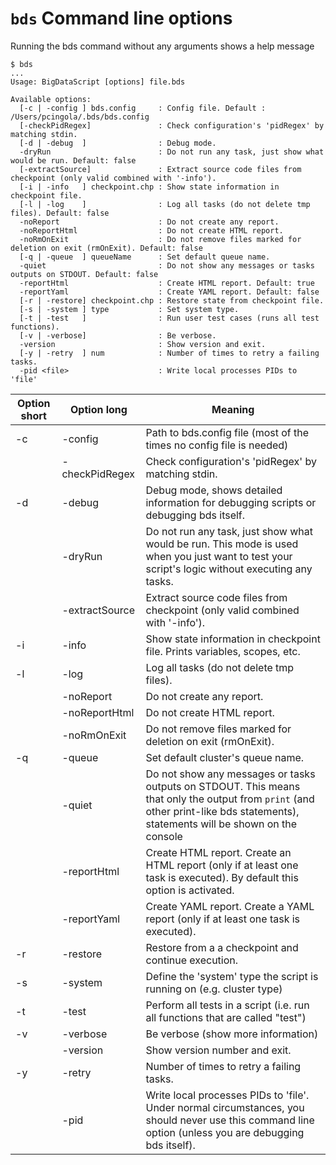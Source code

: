 # `bds` Command line options 

Running the bds command without any arguments shows a help message
```
$ bds
...
Usage: BigDataScript [options] file.bds

Available options: 
  [-c | -config ] bds.config     : Config file. Default : /Users/pcingola/.bds/bds.config
  [-checkPidRegex]               : Check configuration's 'pidRegex' by matching stdin.
  [-d | -debug  ]                : Debug mode.
  -dryRun                        : Do not run any task, just show what would be run. Default: false
  [-extractSource]               : Extract source code files from checkpoint (only valid combined with '-info').
  [-i | -info   ] checkpoint.chp : Show state information in checkpoint file.
  [-l | -log    ]                : Log all tasks (do not delete tmp files). Default: false
  -noReport                      : Do not create any report.
  -noReportHtml                  : Do not create HTML report.
  -noRmOnExit                    : Do not remove files marked for deletion on exit (rmOnExit). Default: false
  [-q | -queue  ] queueName      : Set default queue name.
  -quiet                         : Do not show any messages or tasks outputs on STDOUT. Default: false
  -reportHtml                    : Create HTML report. Default: true
  -reportYaml                    : Create YAML report. Default: false
  [-r | -restore] checkpoint.chp : Restore state from checkpoint file.
  [-s | -system ] type           : Set system type.
  [-t | -test   ]                : Run user test cases (runs all test functions).
  [-v | -verbose]                : Be verbose.
  -version                       : Show version and exit.
  [-y | -retry  ] num            : Number of times to retry a failing tasks.
  -pid <file>                    : Write local processes PIDs to 'file'
```

Option short  |  Option long     | Meaning    
--------------|------------------|---------------------------------------------------------------------------------------
-c            | -config          | Path to bds.config file (most of the times no config file is needed)    
              | -checkPidRegex   | Check configuration's 'pidRegex' by matching stdin.    
-d            | -debug           | Debug mode, shows detailed information for debugging scripts or debugging bds itself.    
              | -dryRun          | Do not run any task, just show what would be run. This mode is used when you just want to test your script's logic without executing any tasks.    
              | -extractSource   | Extract source code files from checkpoint (only valid combined with '-info').   
-i            | -info            | Show state information in checkpoint file. Prints variables, scopes, etc.   
-l            | -log             | Log all tasks (do not delete tmp files).   
              | -noReport        | Do not create any report.   
              | -noReportHtml    | Do not create HTML report.   
              | -noRmOnExit      | Do not remove files marked for deletion on exit (rmOnExit).    
-q            | -queue           | Set default cluster's queue name.    
              | -quiet           | Do not show any messages or tasks outputs on STDOUT. This means that only the output from `print` (and other print-like bds statements), statements will be shown on the console    
              | -reportHtml      | Create HTML report. Create an HTML report (only if at least one task is executed). By default this option is activated. 
              | -reportYaml      | Create YAML report. Create a YAML report (only if at least one task is executed).  
-r            | -restore         | Restore from a a checkpoint and continue execution.   
-s            | -system          | Define the 'system' type the script is running on (e.g. cluster type)    
-t            | -test            | Perform all tests in a script (i.e. run all functions that are called "test")    
-v            | -verbose         | Be verbose (show more information)    
              | -version         | Show version number and exit.   
-y            | -retry           | Number of times to retry a failing tasks.    
              | -pid             | Write local processes PIDs to 'file'. Under normal circumstances, you should never use this command line option (unless you are debugging bds itself).    

